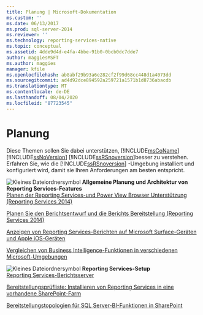 ```yaml
---
title: Planung | Microsoft-Dokumentation
ms.custom: ''
ms.date: 06/13/2017
ms.prod: sql-server-2014
ms.reviewer: ''
ms.technology: reporting-services-native
ms.topic: conceptual
ms.assetid: 4dde9d4d-e4fa-4bbe-91b0-0bcb0dc7dde7
author: maggiesMSFT
ms.author: maggies
manager: kfile
ms.openlocfilehash: ab8abf29b93a6e282cf2f99d68cc448d1a4073dd
ms.sourcegitcommit: ad4d92dce894592a259721a1571b1d8736abacdb
ms.translationtype: MT
ms.contentlocale: de-DE
ms.lasthandoff: 08/04/2020
ms.locfileid: "87723545"
---
```

# <a name="planning"></a>Planung
  Diese Themen sollen Sie dabei unterstützen, [!INCLUDE[msCoName](../includes/msconame-md.md)] [!INCLUDE[ssNoVersion](../includes/ssnoversion-md.md)] [!INCLUDE[ssRSnoversion](../includes/ssrsnoversion-md.md)]besser zu verstehen. Erfahren Sie, wie die [!INCLUDE[ssRSnoversion](../includes/ssrsnoversion-md.md)] -Umgebung installiert und konfiguriert wird, damit sie Ihren Anforderungen am besten entspricht.  
  
 ![Kleines Dateiordnersymbol](../../2014/integration-services/media/filefolder-small.gif "Kleines Dateiordnersymbol") **Allgemeine Planung und Architektur von Reporting Services-Features**  
 [Planen der Reporting Services-und Power View Browser Unterstützung &#40;Reporting Services 2014&#41;](../../2014/reporting-services/browser-support-for-reporting-services-and-power-view.md)  
  
 [Planen Sie den Berichtsentwurf und die Berichts Bereitstellung &#40;Reporting Services 2014&#41;](plan-for-report-design-and-report-deployment-reporting-services.md)  
  
 [Anzeigen von Reporting Services-Berichten auf Microsoft Surface-Geräten und Apple iOS-Geräten](../../2014/reporting-services/view-reporting-services-reports-surface-ios-devices.md)  
  
 [Vergleichen von Business Intelligence-Funktionen in verschiedenen Microsoft-Umgebungen](../../2014/reporting-services/compare-business-intelligence-capabilities-in-different-microsoft-environments.md)  
  
 ![Kleines Dateiordnersymbol](../../2014/integration-services/media/filefolder-small.gif "Kleines Dateiordnersymbol") **Reporting Services-Setup**  
 [Reporting Services-Berichtsserver](../../2014/reporting-services/reporting-services-report-server.md)  
  
 [Bereitstellungsprüfliste: Installieren von Reporting Services in eine vorhandene SharePoint-Farm](../../2014/sql-server/install/deployment-checklist-install-reporting-services-existing-sharepoint-farm.md)  
  
 [Bereitstellungstopologien für SQL Server-BI-Funktionen in SharePoint](../sql-server/install/deployment-topologies-for-sql-server-bi-features-in-sharepoint.md)    
  
  
